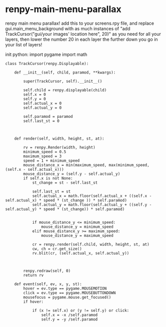 # renpy-main-menu-parallax
 renpy main menu parallax! add this to your screens.rpy file, and replace gui.main_menu_background with as much instances of "add TrackCursor("gui/your images' location here", 20)" as you need for all your layers, then lower the number 20 in each layer the further down you go in your list of layers!



init python:
    import pygame
    import math



    class TrackCursor(renpy.Displayable):

        def __init__(self, child, paramod, **kwargs):

            super(TrackCursor, self).__init__()

            self.child = renpy.displayable(child)
            self.x = 0
            self.y = 0
            self.actual_x = 0
            self.actual_y = 0

            self.paramod = paramod
            self.last_st = 0



        def render(self, width, height, st, at):

            rv = renpy.Render(width, height)
            minimum_speed = 0.5
            maximum_speed = 3
            speed = 1 + minimum_speed
            mouse_distance_x = min(maximum_speed, max(minimum_speed, (self.x - self.actual_x)))
            mouse_distance_y = (self.y - self.actual_y)
            if self.x is not None:
                st_change = st - self.last_st

                self.last_st = st
                self.actual_x = math.floor(self.actual_x + ((self.x - self.actual_x) * speed * (st_change )) * self.paramod)
                self.actual_y = math.floor(self.actual_y + ((self.y - self.actual_y) * speed * (st_change)) * self.paramod)


                if mouse_distance_y <= minimum_speed:
                    mouse_distance_y = minimum_speed
                elif mouse_distance_y >= maximum_speed:
                    mouse_distance_y = maximum_speed

                cr = renpy.render(self.child, width, height, st, at)
                cw, ch = cr.get_size()
                rv.blit(cr, (self.actual_x, self.actual_y))



            renpy.redraw(self, 0)
            return rv

        def event(self, ev, x, y, st):
            hover = ev.type == pygame.MOUSEMOTION
            click = ev.type == pygame.MOUSEBUTTONDOWN
            mousefocus = pygame.mouse.get_focused()
            if hover:

                if (x != self.x) or (y != self.y) or click:
                    self.x = -x /self.paramod
                    self.y = -y /self.paramod
